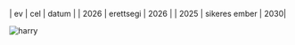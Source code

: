 | ev | cel | datum |
| 2026 | erettsegi  | 2026 |
| 2025 | sikeres ember | 2030|

![harry](https://www.google.com/search?sca_esv=81be61c3dad309e5&udm=2&fbs=AIIjpHxU7SXXniUZfeShr2fp4giZ1Y6MJ25_tmWITc7uy4KIeoJTKjrFjVxydQWqI2NcOhYPURIv2wPgv_w_sE_0Sc6QZHfCRxa48bDH8KO2FlndCet7uImyU7jm97JGPW3frJmru-g_vo5IH4wt2VawII5Ywo4688XpmWGsco3Zg1R2bjnS58Lfjex_jxBJWVi9UYG4vSRJ&q=harry+pot&sa=X&ved=2ahUKEwihpO_Ag-KPAxVThv0HHeH0IFYQtKgLegQIEhAB&biw=1920&bih=945&dpr=1#vhid=sBYVcZg-rNmQgM&vssid=mosaic)
